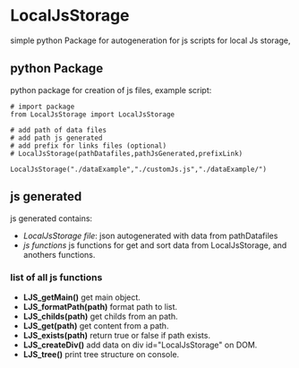 # LocalJsStorage

simple python Package for autogeneration for js scripts 
for local Js storage, 

## python Package
python package for creation of js files, example script:

    # import package                                                
    from LocalJsStorage import LocalJsStorage                       
                                                                    
    # add path of data files                                        
    # add path js generated                                         
    # add prefix for links files (optional)                         
    # LocalJsStorage(pathDatafiles,pathJsGenerated,prefixLink)      
                                                                    
    LocalJsStorage("./dataExample","./customJs.js","./dataExample/")

## js generated
js generated contains:

- *LocalJsStorage file*: json autogenerated with data from pathDatafiles
- *js functions* js functions for get and sort data from LocalJsStorage, and anothers functions.

### list of all js functions

- **LJS_getMain()**         get main object.
- **LJS_formatPath(path)**  format path to list.
- **LJS_childs(path)**      get childs from an path.
- **LJS_get(path)**         get content from a path.
- **LJS_exists(path)**      return true or false if path exists.
- **LJS_createDiv()**       add data on div id="LocalJsStorage" on DOM.
- **LJS_tree()**            print tree structure on console.



